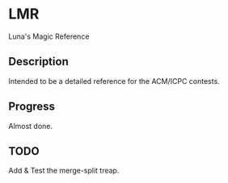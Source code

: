 # LMR
Luna's Magic Reference

## Description
Intended to be a detailed reference for the ACM/ICPC contests.

## Progress
Almost done.

## TODO
Add & Test the merge-split treap.

